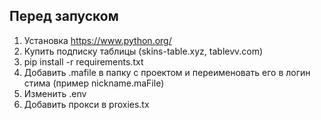 ## Перед запуском
1. Установка https://www.python.org/
2. Купить подписку таблицы (skins-table.xyz, tablevv.com)
3. pip install -r requirements.txt
4. Добавить .mafile в папку с проектом и переименовать его в логин стима (пример nickname.maFile)
5. Изменить .env
6. Добавить прокси в proxies.tx
